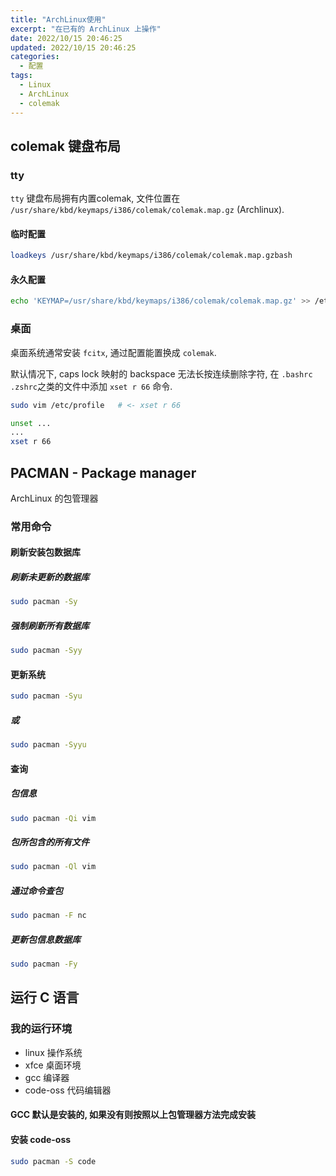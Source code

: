 ```yaml
---
title: "ArchLinux使用"
excerpt: "在已有的 ArchLinux 上操作"
date: 2022/10/15 20:46:25
updated: 2022/10/15 20:46:25
categories: 
  - 配置
tags:
  - Linux
  - ArchLinux
  - colemak
---
```


## colemak 键盘布局

### tty

`tty` 键盘布局拥有内置colemak, 文件位置在 `/usr/share/kbd/keymaps/i386/colemak/colemak.map.gz` (Archlinux).

#### 临时配置

```bash
loadkeys /usr/share/kbd/keymaps/i386/colemak/colemak.map.gzbash
```

#### 永久配置

```bash
echo 'KEYMAP=/usr/share/kbd/keymaps/i386/colemak/colemak.map.gz' >> /etc/vconsole.conf
```

### 桌面

桌面系统通常安装 `fcitx`, 通过配置能置换成 `colemak`.

默认情况下, caps lock 映射的 backspace 无法长按连续删除字符, 在 `.bashrc .zshrc`之类的文件中添加 `xset r 66` 命令.

```bash
sudo vim /etc/profile	# <- xset r 66
```

```bash
unset ...
...
xset r 66
```

## PACMAN - Package manager

ArchLinux 的包管理器

### 常用命令

#### 刷新安装包数据库

##### 刷新未更新的数据库

```bash
sudo pacman -Sy
```

##### 强制刷新所有数据库

```bash
sudo pacman -Syy
```

#### 更新系统

```bash
sudo pacman -Syu
```

##### 或

```bash
sudo pacman -Syyu
```

#### 查询

##### 包信息

```bash
sudo pacman -Qi vim
```

##### 包所包含的所有文件

```bash
sudo pacman -Ql vim
```

##### 通过命令查包

```bash
sudo pacman -F nc
```

##### 更新包信息数据库

```bash
sudo pacman -Fy
```

## 运行 C 语言

### 我的运行环境

- linux 操作系统
- xfce 桌面环境
- gcc 编译器
- code-oss 代码编辑器

#### GCC 默认是安装的, 如果没有则按照以上包管理器方法完成安装

#### 安装 code-oss

```bash
sudo pacman -S code
```

